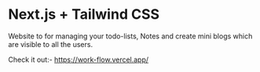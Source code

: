 # Next.js + Tailwind CSS 

Website to for managing your todo-lists, Notes and create mini blogs which are visible to all the users.

Check it out:- https://work-flow.vercel.app/
